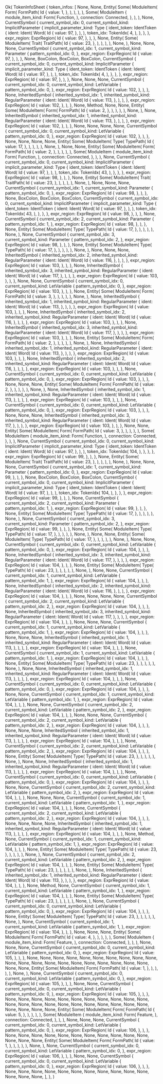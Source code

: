 Ok(
    TokenInfoSheet {
        token_infos: [
            None,
            None,
            Entity(
                Some(
                    ModuleItem(
                        Form(
                            FormPath(
                                Id {
                                    value: 1,
                                },
                            ),
                        ),
                    ),
                ),
                Some(
                    ModuleItem {
                        module_item_kind: Form(
                            Function,
                        ),
                        connection: Connected,
                    },
                ),
            ),
            None,
            CurrentSymbol {
                current_symbol_idx: 0,
                current_symbol_kind: ImplicitParameter {
                    implicit_parameter_kind: Type {
                        ident_token: IdentToken {
                            ident: Ident(
                                Word(
                                    Id {
                                        value: 97,
                                    },
                                ),
                            ),
                            token_idx: TokenIdx(
                                4,
                            ),
                        },
                    },
                },
                expr_region: ExprRegion(
                    Id {
                        value: 97,
                    },
                ),
            },
            None,
            Entity(
                Some(
                    ModuleItem(
                        Trait(
                            TraitPath(
                                Id {
                                    value: 23,
                                },
                            ),
                        ),
                    ),
                ),
                None,
            ),
            None,
            None,
            None,
            CurrentSymbol {
                current_symbol_idx: 1,
                current_symbol_kind: Parameter {
                    pattern_symbol_idx: 0,
                },
                expr_region: ExprRegion(
                    Id {
                        value: 97,
                    },
                ),
            },
            None,
            BoxColon,
            BoxColon,
            BoxColon,
            CurrentSymbol {
                current_symbol_idx: 0,
                current_symbol_kind: ImplicitParameter {
                    implicit_parameter_kind: Type {
                        ident_token: IdentToken {
                            ident: Ident(
                                Word(
                                    Id {
                                        value: 97,
                                    },
                                ),
                            ),
                            token_idx: TokenIdx(
                                4,
                            ),
                        },
                    },
                },
                expr_region: ExprRegion(
                    Id {
                        value: 97,
                    },
                ),
            },
            None,
            None,
            None,
            CurrentSymbol {
                current_symbol_idx: 0,
                current_symbol_kind: LetVariable {
                    pattern_symbol_idx: 0,
                },
                expr_region: ExprRegion(
                    Id {
                        value: 102,
                    },
                ),
            },
            None,
            InheritedSymbol {
                inherited_symbol_idx: 1,
                inherited_symbol_kind: RegularParameter {
                    ident: Ident(
                        Word(
                            Id {
                                value: 113,
                            },
                        ),
                    ),
                },
                expr_region: ExprRegion(
                    Id {
                        value: 102,
                    },
                ),
            },
            None,
            Method,
            None,
            None,
            Entity(
                Some(
                    ModuleItem(
                        Form(
                            FormPath(
                                Id {
                                    value: 2,
                                },
                            ),
                        ),
                    ),
                ),
                None,
            ),
            None,
            InheritedSymbol {
                inherited_symbol_idx: 1,
                inherited_symbol_kind: RegularParameter {
                    ident: Ident(
                        Word(
                            Id {
                                value: 113,
                            },
                        ),
                    ),
                },
                expr_region: ExprRegion(
                    Id {
                        value: 102,
                    },
                ),
            },
            None,
            None,
            None,
            None,
            CurrentSymbol {
                current_symbol_idx: 0,
                current_symbol_kind: LetVariable {
                    pattern_symbol_idx: 0,
                },
                expr_region: ExprRegion(
                    Id {
                        value: 102,
                    },
                ),
            },
            None,
            None,
            None,
            None,
            Entity(
                Some(
                    ModuleItem(
                        Type(
                            TypePath(
                                Id {
                                    value: 17,
                                },
                            ),
                        ),
                    ),
                ),
                None,
            ),
            None,
            None,
            Entity(
                Some(
                    ModuleItem(
                        Form(
                            FormPath(
                                Id {
                                    value: 2,
                                },
                            ),
                        ),
                    ),
                ),
                Some(
                    ModuleItem {
                        module_item_kind: Form(
                            Function,
                        ),
                        connection: Connected,
                    },
                ),
            ),
            None,
            CurrentSymbol {
                current_symbol_idx: 0,
                current_symbol_kind: ImplicitParameter {
                    implicit_parameter_kind: Type {
                        ident_token: IdentToken {
                            ident: Ident(
                                Word(
                                    Id {
                                        value: 97,
                                    },
                                ),
                            ),
                            token_idx: TokenIdx(
                                43,
                            ),
                        },
                    },
                },
                expr_region: ExprRegion(
                    Id {
                        value: 98,
                    },
                ),
            },
            None,
            Entity(
                Some(
                    ModuleItem(
                        Trait(
                            TraitPath(
                                Id {
                                    value: 23,
                                },
                            ),
                        ),
                    ),
                ),
                None,
            ),
            None,
            None,
            None,
            CurrentSymbol {
                current_symbol_idx: 1,
                current_symbol_kind: Parameter {
                    pattern_symbol_idx: 0,
                },
                expr_region: ExprRegion(
                    Id {
                        value: 98,
                    },
                ),
            },
            None,
            BoxColon,
            BoxColon,
            BoxColon,
            CurrentSymbol {
                current_symbol_idx: 0,
                current_symbol_kind: ImplicitParameter {
                    implicit_parameter_kind: Type {
                        ident_token: IdentToken {
                            ident: Ident(
                                Word(
                                    Id {
                                        value: 97,
                                    },
                                ),
                            ),
                            token_idx: TokenIdx(
                                43,
                            ),
                        },
                    },
                },
                expr_region: ExprRegion(
                    Id {
                        value: 98,
                    },
                ),
            },
            None,
            CurrentSymbol {
                current_symbol_idx: 2,
                current_symbol_kind: Parameter {
                    pattern_symbol_idx: 1,
                },
                expr_region: ExprRegion(
                    Id {
                        value: 98,
                    },
                ),
            },
            None,
            Entity(
                Some(
                    ModuleItem(
                        Type(
                            TypePath(
                                Id {
                                    value: 17,
                                },
                            ),
                        ),
                    ),
                ),
                None,
            ),
            None,
            CurrentSymbol {
                current_symbol_idx: 3,
                current_symbol_kind: Parameter {
                    pattern_symbol_idx: 2,
                },
                expr_region: ExprRegion(
                    Id {
                        value: 98,
                    },
                ),
            },
            None,
            Entity(
                Some(
                    ModuleItem(
                        Type(
                            TypePath(
                                Id {
                                    value: 17,
                                },
                            ),
                        ),
                    ),
                ),
                None,
            ),
            None,
            None,
            None,
            InheritedSymbol {
                inherited_symbol_idx: 2,
                inherited_symbol_kind: RegularParameter {
                    ident: Ident(
                        Word(
                            Id {
                                value: 116,
                            },
                        ),
                    ),
                },
                expr_region: ExprRegion(
                    Id {
                        value: 103,
                    },
                ),
            },
            None,
            InheritedSymbol {
                inherited_symbol_idx: 3,
                inherited_symbol_kind: RegularParameter {
                    ident: Ident(
                        Word(
                            Id {
                                value: 117,
                            },
                        ),
                    ),
                },
                expr_region: ExprRegion(
                    Id {
                        value: 103,
                    },
                ),
            },
            None,
            None,
            CurrentSymbol {
                current_symbol_idx: 0,
                current_symbol_kind: LetVariable {
                    pattern_symbol_idx: 0,
                },
                expr_region: ExprRegion(
                    Id {
                        value: 103,
                    },
                ),
            },
            None,
            Entity(
                Some(
                    ModuleItem(
                        Form(
                            FormPath(
                                Id {
                                    value: 3,
                                },
                            ),
                        ),
                    ),
                ),
                None,
            ),
            None,
            InheritedSymbol {
                inherited_symbol_idx: 1,
                inherited_symbol_kind: RegularParameter {
                    ident: Ident(
                        Word(
                            Id {
                                value: 113,
                            },
                        ),
                    ),
                },
                expr_region: ExprRegion(
                    Id {
                        value: 103,
                    },
                ),
            },
            None,
            InheritedSymbol {
                inherited_symbol_idx: 2,
                inherited_symbol_kind: RegularParameter {
                    ident: Ident(
                        Word(
                            Id {
                                value: 116,
                            },
                        ),
                    ),
                },
                expr_region: ExprRegion(
                    Id {
                        value: 103,
                    },
                ),
            },
            None,
            InheritedSymbol {
                inherited_symbol_idx: 3,
                inherited_symbol_kind: RegularParameter {
                    ident: Ident(
                        Word(
                            Id {
                                value: 117,
                            },
                        ),
                    ),
                },
                expr_region: ExprRegion(
                    Id {
                        value: 103,
                    },
                ),
            },
            None,
            Entity(
                Some(
                    ModuleItem(
                        Form(
                            FormPath(
                                Id {
                                    value: 2,
                                },
                            ),
                        ),
                    ),
                ),
                None,
            ),
            None,
            InheritedSymbol {
                inherited_symbol_idx: 1,
                inherited_symbol_kind: RegularParameter {
                    ident: Ident(
                        Word(
                            Id {
                                value: 113,
                            },
                        ),
                    ),
                },
                expr_region: ExprRegion(
                    Id {
                        value: 103,
                    },
                ),
            },
            None,
            InheritedSymbol {
                inherited_symbol_idx: 2,
                inherited_symbol_kind: RegularParameter {
                    ident: Ident(
                        Word(
                            Id {
                                value: 116,
                            },
                        ),
                    ),
                },
                expr_region: ExprRegion(
                    Id {
                        value: 103,
                    },
                ),
            },
            None,
            CurrentSymbol {
                current_symbol_idx: 0,
                current_symbol_kind: LetVariable {
                    pattern_symbol_idx: 0,
                },
                expr_region: ExprRegion(
                    Id {
                        value: 103,
                    },
                ),
            },
            None,
            None,
            None,
            Entity(
                Some(
                    ModuleItem(
                        Form(
                            FormPath(
                                Id {
                                    value: 2,
                                },
                            ),
                        ),
                    ),
                ),
                None,
            ),
            None,
            InheritedSymbol {
                inherited_symbol_idx: 1,
                inherited_symbol_kind: RegularParameter {
                    ident: Ident(
                        Word(
                            Id {
                                value: 113,
                            },
                        ),
                    ),
                },
                expr_region: ExprRegion(
                    Id {
                        value: 103,
                    },
                ),
            },
            None,
            CurrentSymbol {
                current_symbol_idx: 0,
                current_symbol_kind: LetVariable {
                    pattern_symbol_idx: 0,
                },
                expr_region: ExprRegion(
                    Id {
                        value: 103,
                    },
                ),
            },
            None,
            None,
            None,
            InheritedSymbol {
                inherited_symbol_idx: 3,
                inherited_symbol_kind: RegularParameter {
                    ident: Ident(
                        Word(
                            Id {
                                value: 117,
                            },
                        ),
                    ),
                },
                expr_region: ExprRegion(
                    Id {
                        value: 103,
                    },
                ),
            },
            None,
            None,
            Entity(
                Some(
                    ModuleItem(
                        Form(
                            FormPath(
                                Id {
                                    value: 3,
                                },
                            ),
                        ),
                    ),
                ),
                Some(
                    ModuleItem {
                        module_item_kind: Form(
                            Function,
                        ),
                        connection: Connected,
                    },
                ),
            ),
            None,
            CurrentSymbol {
                current_symbol_idx: 0,
                current_symbol_kind: ImplicitParameter {
                    implicit_parameter_kind: Type {
                        ident_token: IdentToken {
                            ident: Ident(
                                Word(
                                    Id {
                                        value: 97,
                                    },
                                ),
                            ),
                            token_idx: TokenIdx(
                                104,
                            ),
                        },
                    },
                },
                expr_region: ExprRegion(
                    Id {
                        value: 99,
                    },
                ),
            },
            None,
            Entity(
                Some(
                    ModuleItem(
                        Trait(
                            TraitPath(
                                Id {
                                    value: 23,
                                },
                            ),
                        ),
                    ),
                ),
                None,
            ),
            None,
            None,
            None,
            CurrentSymbol {
                current_symbol_idx: 1,
                current_symbol_kind: Parameter {
                    pattern_symbol_idx: 0,
                },
                expr_region: ExprRegion(
                    Id {
                        value: 99,
                    },
                ),
            },
            None,
            BoxColon,
            BoxColon,
            BoxColon,
            CurrentSymbol {
                current_symbol_idx: 0,
                current_symbol_kind: ImplicitParameter {
                    implicit_parameter_kind: Type {
                        ident_token: IdentToken {
                            ident: Ident(
                                Word(
                                    Id {
                                        value: 97,
                                    },
                                ),
                            ),
                            token_idx: TokenIdx(
                                104,
                            ),
                        },
                    },
                },
                expr_region: ExprRegion(
                    Id {
                        value: 99,
                    },
                ),
            },
            None,
            CurrentSymbol {
                current_symbol_idx: 2,
                current_symbol_kind: Parameter {
                    pattern_symbol_idx: 1,
                },
                expr_region: ExprRegion(
                    Id {
                        value: 99,
                    },
                ),
            },
            None,
            Entity(
                Some(
                    ModuleItem(
                        Type(
                            TypePath(
                                Id {
                                    value: 17,
                                },
                            ),
                        ),
                    ),
                ),
                None,
            ),
            None,
            CurrentSymbol {
                current_symbol_idx: 3,
                current_symbol_kind: Parameter {
                    pattern_symbol_idx: 2,
                },
                expr_region: ExprRegion(
                    Id {
                        value: 99,
                    },
                ),
            },
            None,
            Entity(
                Some(
                    ModuleItem(
                        Type(
                            TypePath(
                                Id {
                                    value: 17,
                                },
                            ),
                        ),
                    ),
                ),
                None,
            ),
            None,
            None,
            Entity(
                Some(
                    ModuleItem(
                        Type(
                            TypePath(
                                Id {
                                    value: 17,
                                },
                            ),
                        ),
                    ),
                ),
                None,
            ),
            None,
            None,
            CurrentSymbol {
                current_symbol_idx: 0,
                current_symbol_kind: LetVariable {
                    pattern_symbol_idx: 0,
                },
                expr_region: ExprRegion(
                    Id {
                        value: 104,
                    },
                ),
            },
            None,
            InheritedSymbol {
                inherited_symbol_idx: 3,
                inherited_symbol_kind: RegularParameter {
                    ident: Ident(
                        Word(
                            Id {
                                value: 117,
                            },
                        ),
                    ),
                },
                expr_region: ExprRegion(
                    Id {
                        value: 104,
                    },
                ),
            },
            None,
            Entity(
                Some(
                    ModuleItem(
                        Type(
                            TypePath(
                                Id {
                                    value: 23,
                                },
                            ),
                        ),
                    ),
                ),
                None,
            ),
            None,
            None,
            CurrentSymbol {
                current_symbol_idx: 1,
                current_symbol_kind: LetVariable {
                    pattern_symbol_idx: 1,
                },
                expr_region: ExprRegion(
                    Id {
                        value: 104,
                    },
                ),
            },
            None,
            InheritedSymbol {
                inherited_symbol_idx: 2,
                inherited_symbol_kind: RegularParameter {
                    ident: Ident(
                        Word(
                            Id {
                                value: 116,
                            },
                        ),
                    ),
                },
                expr_region: ExprRegion(
                    Id {
                        value: 104,
                    },
                ),
            },
            None,
            None,
            None,
            None,
            CurrentSymbol {
                current_symbol_idx: 2,
                current_symbol_kind: LetVariable {
                    pattern_symbol_idx: 2,
                },
                expr_region: ExprRegion(
                    Id {
                        value: 104,
                    },
                ),
            },
            None,
            InheritedSymbol {
                inherited_symbol_idx: 3,
                inherited_symbol_kind: RegularParameter {
                    ident: Ident(
                        Word(
                            Id {
                                value: 117,
                            },
                        ),
                    ),
                },
                expr_region: ExprRegion(
                    Id {
                        value: 104,
                    },
                ),
            },
            None,
            None,
            None,
            CurrentSymbol {
                current_symbol_idx: 1,
                current_symbol_kind: LetVariable {
                    pattern_symbol_idx: 1,
                },
                expr_region: ExprRegion(
                    Id {
                        value: 104,
                    },
                ),
            },
            None,
            None,
            None,
            InheritedSymbol {
                inherited_symbol_idx: 1,
                inherited_symbol_kind: RegularParameter {
                    ident: Ident(
                        Word(
                            Id {
                                value: 113,
                            },
                        ),
                    ),
                },
                expr_region: ExprRegion(
                    Id {
                        value: 104,
                    },
                ),
            },
            None,
            CurrentSymbol {
                current_symbol_idx: 1,
                current_symbol_kind: LetVariable {
                    pattern_symbol_idx: 1,
                },
                expr_region: ExprRegion(
                    Id {
                        value: 104,
                    },
                ),
            },
            None,
            Entity(
                Some(
                    ModuleItem(
                        Type(
                            TypePath(
                                Id {
                                    value: 23,
                                },
                            ),
                        ),
                    ),
                ),
                None,
            ),
            None,
            None,
            InheritedSymbol {
                inherited_symbol_idx: 1,
                inherited_symbol_kind: RegularParameter {
                    ident: Ident(
                        Word(
                            Id {
                                value: 113,
                            },
                        ),
                    ),
                },
                expr_region: ExprRegion(
                    Id {
                        value: 104,
                    },
                ),
            },
            None,
            CurrentSymbol {
                current_symbol_idx: 0,
                current_symbol_kind: LetVariable {
                    pattern_symbol_idx: 0,
                },
                expr_region: ExprRegion(
                    Id {
                        value: 104,
                    },
                ),
            },
            None,
            None,
            CurrentSymbol {
                current_symbol_idx: 1,
                current_symbol_kind: LetVariable {
                    pattern_symbol_idx: 1,
                },
                expr_region: ExprRegion(
                    Id {
                        value: 104,
                    },
                ),
            },
            None,
            None,
            CurrentSymbol {
                current_symbol_idx: 2,
                current_symbol_kind: LetVariable {
                    pattern_symbol_idx: 2,
                },
                expr_region: ExprRegion(
                    Id {
                        value: 104,
                    },
                ),
            },
            None,
            None,
            None,
            CurrentSymbol {
                current_symbol_idx: 2,
                current_symbol_kind: LetVariable {
                    pattern_symbol_idx: 2,
                },
                expr_region: ExprRegion(
                    Id {
                        value: 104,
                    },
                ),
            },
            None,
            None,
            None,
            InheritedSymbol {
                inherited_symbol_idx: 1,
                inherited_symbol_kind: RegularParameter {
                    ident: Ident(
                        Word(
                            Id {
                                value: 113,
                            },
                        ),
                    ),
                },
                expr_region: ExprRegion(
                    Id {
                        value: 104,
                    },
                ),
            },
            None,
            CurrentSymbol {
                current_symbol_idx: 2,
                current_symbol_kind: LetVariable {
                    pattern_symbol_idx: 2,
                },
                expr_region: ExprRegion(
                    Id {
                        value: 104,
                    },
                ),
            },
            None,
            Entity(
                Some(
                    ModuleItem(
                        Type(
                            TypePath(
                                Id {
                                    value: 23,
                                },
                            ),
                        ),
                    ),
                ),
                None,
            ),
            None,
            None,
            InheritedSymbol {
                inherited_symbol_idx: 1,
                inherited_symbol_kind: RegularParameter {
                    ident: Ident(
                        Word(
                            Id {
                                value: 113,
                            },
                        ),
                    ),
                },
                expr_region: ExprRegion(
                    Id {
                        value: 104,
                    },
                ),
            },
            None,
            CurrentSymbol {
                current_symbol_idx: 0,
                current_symbol_kind: LetVariable {
                    pattern_symbol_idx: 0,
                },
                expr_region: ExprRegion(
                    Id {
                        value: 104,
                    },
                ),
            },
            None,
            None,
            CurrentSymbol {
                current_symbol_idx: 2,
                current_symbol_kind: LetVariable {
                    pattern_symbol_idx: 2,
                },
                expr_region: ExprRegion(
                    Id {
                        value: 104,
                    },
                ),
            },
            None,
            None,
            None,
            CurrentSymbol {
                current_symbol_idx: 1,
                current_symbol_kind: LetVariable {
                    pattern_symbol_idx: 1,
                },
                expr_region: ExprRegion(
                    Id {
                        value: 104,
                    },
                ),
            },
            None,
            CurrentSymbol {
                current_symbol_idx: 2,
                current_symbol_kind: LetVariable {
                    pattern_symbol_idx: 2,
                },
                expr_region: ExprRegion(
                    Id {
                        value: 104,
                    },
                ),
            },
            None,
            None,
            None,
            None,
            InheritedSymbol {
                inherited_symbol_idx: 1,
                inherited_symbol_kind: RegularParameter {
                    ident: Ident(
                        Word(
                            Id {
                                value: 113,
                            },
                        ),
                    ),
                },
                expr_region: ExprRegion(
                    Id {
                        value: 104,
                    },
                ),
            },
            None,
            Method,
            None,
            CurrentSymbol {
                current_symbol_idx: 1,
                current_symbol_kind: LetVariable {
                    pattern_symbol_idx: 1,
                },
                expr_region: ExprRegion(
                    Id {
                        value: 104,
                    },
                ),
            },
            None,
            Entity(
                Some(
                    ModuleItem(
                        Type(
                            TypePath(
                                Id {
                                    value: 23,
                                },
                            ),
                        ),
                    ),
                ),
                None,
            ),
            None,
            CurrentSymbol {
                current_symbol_idx: 2,
                current_symbol_kind: LetVariable {
                    pattern_symbol_idx: 2,
                },
                expr_region: ExprRegion(
                    Id {
                        value: 104,
                    },
                ),
            },
            None,
            Entity(
                Some(
                    ModuleItem(
                        Type(
                            TypePath(
                                Id {
                                    value: 23,
                                },
                            ),
                        ),
                    ),
                ),
                None,
            ),
            None,
            InheritedSymbol {
                inherited_symbol_idx: 1,
                inherited_symbol_kind: RegularParameter {
                    ident: Ident(
                        Word(
                            Id {
                                value: 113,
                            },
                        ),
                    ),
                },
                expr_region: ExprRegion(
                    Id {
                        value: 104,
                    },
                ),
            },
            None,
            Method,
            None,
            CurrentSymbol {
                current_symbol_idx: 1,
                current_symbol_kind: LetVariable {
                    pattern_symbol_idx: 1,
                },
                expr_region: ExprRegion(
                    Id {
                        value: 104,
                    },
                ),
            },
            None,
            Entity(
                Some(
                    ModuleItem(
                        Type(
                            TypePath(
                                Id {
                                    value: 23,
                                },
                            ),
                        ),
                    ),
                ),
                None,
            ),
            None,
            CurrentSymbol {
                current_symbol_idx: 0,
                current_symbol_kind: LetVariable {
                    pattern_symbol_idx: 0,
                },
                expr_region: ExprRegion(
                    Id {
                        value: 104,
                    },
                ),
            },
            None,
            Entity(
                Some(
                    ModuleItem(
                        Type(
                            TypePath(
                                Id {
                                    value: 23,
                                },
                            ),
                        ),
                    ),
                ),
                None,
            ),
            None,
            CurrentSymbol {
                current_symbol_idx: 1,
                current_symbol_kind: LetVariable {
                    pattern_symbol_idx: 1,
                },
                expr_region: ExprRegion(
                    Id {
                        value: 104,
                    },
                ),
            },
            None,
            None,
            None,
            Entity(
                Some(
                    ModuleItem(
                        Form(
                            FormPath(
                                Id {
                                    value: 4,
                                },
                            ),
                        ),
                    ),
                ),
                Some(
                    ModuleItem {
                        module_item_kind: Form(
                            Feature,
                        ),
                        connection: Connected,
                    },
                ),
            ),
            None,
            None,
            None,
            CurrentSymbol {
                current_symbol_idx: 0,
                current_symbol_kind: LetVariable {
                    pattern_symbol_idx: 0,
                },
                expr_region: ExprRegion(
                    Id {
                        value: 105,
                    },
                ),
            },
            None,
            None,
            None,
            None,
            None,
            None,
            None,
            None,
            None,
            None,
            None,
            None,
            None,
            None,
            None,
            None,
            None,
            None,
            None,
            None,
            None,
            None,
            None,
            Entity(
                Some(
                    ModuleItem(
                        Form(
                            FormPath(
                                Id {
                                    value: 1,
                                },
                            ),
                        ),
                    ),
                ),
                None,
            ),
            None,
            CurrentSymbol {
                current_symbol_idx: 0,
                current_symbol_kind: LetVariable {
                    pattern_symbol_idx: 0,
                },
                expr_region: ExprRegion(
                    Id {
                        value: 105,
                    },
                ),
            },
            None,
            None,
            CurrentSymbol {
                current_symbol_idx: 0,
                current_symbol_kind: LetVariable {
                    pattern_symbol_idx: 0,
                },
                expr_region: ExprRegion(
                    Id {
                        value: 105,
                    },
                ),
            },
            None,
            None,
            None,
            None,
            None,
            None,
            None,
            None,
            None,
            None,
            None,
            None,
            None,
            None,
            None,
            None,
            None,
            None,
            None,
            None,
            None,
            None,
            None,
            None,
            None,
            None,
            Entity(
                Some(
                    ModuleItem(
                        Form(
                            FormPath(
                                Id {
                                    value: 5,
                                },
                            ),
                        ),
                    ),
                ),
                Some(
                    ModuleItem {
                        module_item_kind: Form(
                            Feature,
                        ),
                        connection: Connected,
                    },
                ),
            ),
            None,
            None,
            None,
            CurrentSymbol {
                current_symbol_idx: 0,
                current_symbol_kind: LetVariable {
                    pattern_symbol_idx: 0,
                },
                expr_region: ExprRegion(
                    Id {
                        value: 106,
                    },
                ),
            },
            None,
            None,
            None,
            None,
            None,
            None,
            None,
            None,
            None,
            None,
            None,
            None,
            None,
            None,
            Entity(
                Some(
                    ModuleItem(
                        Form(
                            FormPath(
                                Id {
                                    value: 1,
                                },
                            ),
                        ),
                    ),
                ),
                None,
            ),
            None,
            CurrentSymbol {
                current_symbol_idx: 0,
                current_symbol_kind: LetVariable {
                    pattern_symbol_idx: 0,
                },
                expr_region: ExprRegion(
                    Id {
                        value: 106,
                    },
                ),
            },
            None,
            None,
            CurrentSymbol {
                current_symbol_idx: 0,
                current_symbol_kind: LetVariable {
                    pattern_symbol_idx: 0,
                },
                expr_region: ExprRegion(
                    Id {
                        value: 106,
                    },
                ),
            },
            None,
            None,
            None,
            None,
            None,
            None,
            None,
            None,
            None,
            None,
            None,
            None,
            None,
            None,
        ],
    },
)